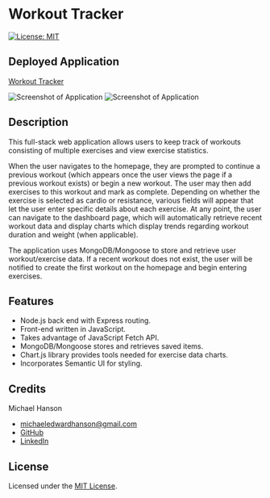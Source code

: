 # Workout Tracker
[![License: MIT](https://img.shields.io/badge/License-MIT-yellow.svg)](https://opensource.org/licenses/MIT)

## Deployed Application

[Workout Tracker]()

![Screenshot of Application]()
![Screenshot of Application]()

## Description 

This full-stack web application allows users to keep track of workouts consisting of multiple exercises and view exercise statistics.

When the user navigates to the homepage, they are prompted to continue a previous workout (which appears once the user views the page if a previous workout exists) or begin a new workout. The user may then add exercises to this workout and mark as complete. Depending on whether the exercise is selected as cardio or resistance, various fields will appear that let the user enter specific details about each exercise. At any point, the user can navigate to the dashboard page, which will automatically retrieve recent workout data and display charts which display trends regarding workout duration and weight (when applicable).

The application uses MongoDB/Mongoose to store and retrieve user workout/exercise data. If a recent workout does not exist, the user will be notified to create the first workout on the homepage and begin entering exercises. 

## Features

* Node.js back end with Express routing. 
* Front-end written in JavaScript.
* Takes advantage of JavaScript Fetch API.
* MongoDB/Mongoose stores and retrieves saved items. 
* Chart.js library provides tools needed for exercise data charts.
* Incorporates Semantic UI for styling. 

## Credits

Michael Hanson
* michaeledwardhanson@gmail.com
* [GitHub](https://github.com/mhans003)
* [LinkedIn](https://www.linkedin.com/in/michaeledwardhanson/)

## License 

Licensed under the [MIT License](./LICENSE.txt).